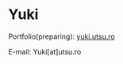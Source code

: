 # Yuki

Portfolio(preparing): <a href="http://yuki.utsu.ro">yuki.utsu.ro</a>

E-mail: Yuki[at]utsu.ro
